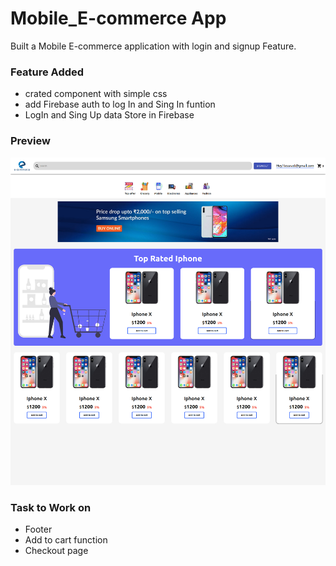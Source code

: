 # Mobile_E-commerce App
Built a Mobile E-commerce application with login and signup Feature.

### Feature Added
 - crated component with simple css 
 - add Firebase auth to log In and Sing In funtion
 - LogIn and Sing Up data Store in Firebase

 
### Preview

  <img src="Result.png" />


### Task to Work on 

- Footer
- Add to cart function
- Checkout page
